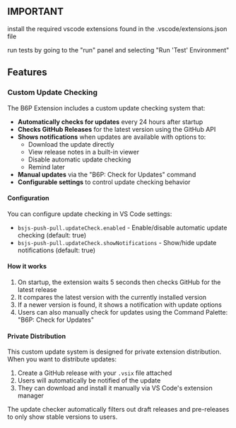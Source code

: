 ## IMPORTANT

install the required vscode extensions found in the .vscode/extensions.json file

run tests by going to the "run" panel and selecting "Run 'Test' Environment"

## Features

### Custom Update Checking

The B6P Extension includes a custom update checking system that:

- **Automatically checks for updates** every 24 hours after startup
- **Checks GitHub Releases** for the latest version using the GitHub API
- **Shows notifications** when updates are available with options to:
  - Download the update directly
  - View release notes in a built-in viewer
  - Disable automatic update checking
  - Remind later
- **Manual updates** via the "B6P: Check for Updates" command
- **Configurable settings** to control update checking behavior

#### Configuration

You can configure update checking in VS Code settings:

- `bsjs-push-pull.updateCheck.enabled` - Enable/disable automatic update checking (default: true)
- `bsjs-push-pull.updateCheck.showNotifications` - Show/hide update notifications (default: true)

#### How it works

1. On startup, the extension waits 5 seconds then checks GitHub for the latest release
2. It compares the latest version with the currently installed version
3. If a newer version is found, it shows a notification with update options
4. Users can also manually check for updates using the Command Palette: "B6P: Check for Updates"

#### Private Distribution

This custom update system is designed for private extension distribution. When you want to distribute updates:

1. Create a GitHub release with your `.vsix` file attached
2. Users will automatically be notified of the update
3. They can download and install it manually via VS Code's extension manager

The update checker automatically filters out draft releases and pre-releases to only show stable versions to users.